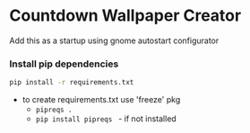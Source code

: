 # Countdown Wallpaper Creator

Add this as a startup using gnome autostart configurator

### Install pip dependencies
```bash
pip install -r requirements.txt
```

- to create requirements.txt use 'freeze' pkg
    - ``` pipreqs . ```
    - ```pip install pipreqs ``` - if not installed